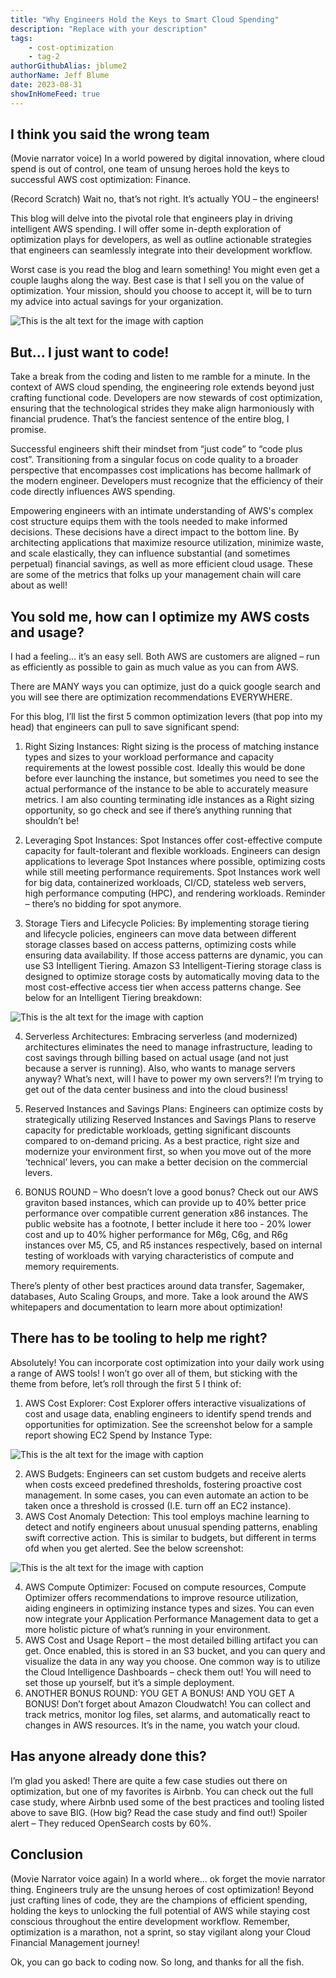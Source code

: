 ```yaml
---
title: "Why Engineers Hold the Keys to Smart Cloud Spending"
description: "Replace with your description"
tags:
    - cost-optimization
    - tag-2
authorGithubAlias: jblume2
authorName: Jeff Blume
date: 2023-08-31
showInHomeFeed: true
---
```


## I think you said the wrong team

(Movie narrator voice) In a world powered by digital innovation, where cloud spend is out of control, one team of unsung heroes hold the keys to successful AWS cost optimization: Finance.

(Record Scratch) Wait no, that’s not right. It’s actually YOU – the engineers!

This blog will delve into the pivotal role that engineers play in driving intelligent AWS spending. I will offer some in-depth exploration of optimization plays for developers, as well as outline actionable strategies that engineers can seamlessly integrate into their development workflow.

Worst case is you read the blog and learn something! You might even get a couple laughs along the way. Best case is that I sell you on the value of optimization. Your mission, should you choose to accept it, will be to turn my advice into actual savings for your organization.

![This is the alt text for the image with caption](images/where-this-image-is-stored.png "My image caption below")

## But… I just want to code!

Take a break from the coding and listen to me ramble for a minute. In the context of AWS cloud spending, the engineering role extends beyond just crafting functional code. Developers are now stewards of cost optimization, ensuring that the technological strides they make align harmoniously with financial prudence. That’s the fanciest sentence of the entire blog, I promise.
 
Successful engineers shift their mindset from “just code” to “code plus cost”. Transitioning from a singular focus on code quality to a broader perspective that encompasses cost implications has become hallmark of the modern engineer. Developers must recognize that the efficiency of their code directly influences AWS spending.

Empowering engineers with an intimate understanding of AWS's complex cost structure equips them with the tools needed to make informed decisions. These decisions have a direct impact to the bottom line. By architecting applications that maximize resource utilization, minimize waste, and scale elastically, they can influence substantial (and sometimes perpetual) financial savings, as well as more efficient cloud usage. These are some of the metrics that folks up your management chain will care about as well!

## You sold me, how can I optimize my AWS costs and usage?

I had a feeling… it’s an easy sell. Both AWS are customers are aligned – run as efficiently as possible to gain as much value as you can from AWS. 

There are MANY ways you can optimize, just do a quick google search and you will see there are optimization recommendations EVERYWHERE.

For this blog, I’ll list the first 5 common optimization levers (that pop into my head) that engineers can pull to save significant spend:

1.	Right Sizing Instances: Right sizing is the process of matching instance types and sizes to your workload performance and capacity requirements at the lowest possible cost. Ideally this would be done before ever launching the instance, but sometimes you need to see the actual performance of the instance to be able to accurately measure metrics. I am also counting terminating idle instances as a Right sizing opportunity, so go check and see if there’s anything running that shouldn’t be!

2.	Leveraging Spot Instances: Spot Instances offer cost-effective compute capacity for fault-tolerant and flexible workloads. Engineers can design applications to leverage Spot Instances where possible, optimizing costs while still meeting performance requirements. Spot Instances work well for big data, containerized workloads, CI/CD, stateless web servers, high performance computing (HPC), and rendering workloads. Reminder – there’s no bidding for spot anymore.

3.	Storage Tiers and Lifecycle Policies: By implementing storage tiering and lifecycle policies, engineers can move data between different storage classes based on access patterns, optimizing costs while ensuring data availability. If those access patterns are dynamic, you can use S3 Intelligent Tiering. Amazon S3 Intelligent-Tiering storage class is designed to optimize storage costs by automatically moving data to the most cost-effective access tier when access patterns change. See below for an Intelligent Tiering breakdown:

![This is the alt text for the image with caption](images/where-this-image-is-stored.png "My image caption below")

4.	Serverless Architectures: Embracing serverless (and modernized) architectures eliminates the need to manage infrastructure, leading to cost savings through billing based on actual usage (and not just because a server is running). Also, who wants to manage servers anyway? What’s next, will I have to power my own servers?! I’m trying to get out of the data center business and into the cloud business!

5.	Reserved Instances and Savings Plans: Engineers can optimize costs by strategically utilizing Reserved Instances and Savings Plans to reserve capacity for predictable workloads, getting significant discounts compared to on-demand pricing. As a best practice, right size and modernize your environment first, so when you move out of the more ‘technical’ levers, you can make a better decision on the commercial levers.

6.	BONUS ROUND – Who doesn’t love a good bonus? Check out our AWS graviton based instances, which can provide up to 40% better price performance over compatible current generation x86 instances. The public website has a footnote, I better include it here too - 20% lower cost and up to 40% higher performance for M6g, C6g, and R6g instances over M5, C5, and R5 instances respectively, based on internal testing of workloads with varying characteristics of compute and memory requirements.

There’s plenty of other best practices around data transfer, Sagemaker, databases, Auto Scaling Groups, and more. Take a look around the AWS whitepapers and documentation to learn more about optimization!

## There has to be tooling to help me right?

Absolutely! You can incorporate cost optimization into your daily work using a range of AWS tools! I won’t go over all of them, but sticking with the theme from before, let’s roll through the first 5 I think of:

1.	AWS Cost Explorer: Cost Explorer offers interactive visualizations of cost and usage data, enabling engineers to identify spend trends and opportunities for optimization. See the screenshot below for a sample report showing EC2 Spend by Instance Type:

![This is the alt text for the image with caption](images/where-this-image-is-stored.png "My image caption below")

2.	AWS Budgets: Engineers can set custom budgets and receive alerts when costs exceed predefined thresholds, fostering proactive cost management. In some cases, you can even automate an action to be taken once a threshold is crossed (I.E. turn off an EC2 instance).
3.	AWS Cost Anomaly Detection: This tool employs machine learning to detect and notify engineers about unusual spending patterns, enabling swift corrective action. This is similar to budgets, but different in terms ofd when you get alerted. See the below screenshot:

![This is the alt text for the image with caption](images/where-this-image-is-stored.png "My image caption below")

4.	AWS Compute Optimizer: Focused on compute resources, Compute Optimizer offers recommendations to improve resource utilization, aiding engineers in optimizing instance types and sizes. You can even now integrate your Application Performance Management data to get a more holistic picture of what’s running in your environment.
5.	AWS Cost and Usage Report – the most detailed billing artifact you can get. Once enabled, this is stored in an S3 bucket, and you can query and visualize the data in any way you choose. One common way is to utilize the Cloud Intelligence Dashboards – check them out! You will need to set those up yourself, but it’s a simple deployment.
6. ANOTHER BONUS ROUND: YOU GET A BONUS! AND YOU GET A BONUS! Don’t forget about Amazon Cloudwatch! You can collect and track metrics, monitor log files, set alarms, and automatically react to changes in AWS resources. It’s in the name, you watch your cloud.

## Has anyone already done this?

I’m glad you asked! There are quite a few case studies out there on optimization, but one of my favorites is Airbnb. You can check out the full case study, where Airbnb used some of the best practices and tooling listed above to save BIG. (How big? Read the case study and find out!) Spoiler alert – They reduced OpenSearch costs by 60%.

## Conclusion
(Movie Narrator voice again) In a world where… ok forget the movie narrator thing. Engineers truly are the unsung heroes of cost optimization! Beyond just crafting lines of code, they are the champions of efficient spending, holding the keys to unlocking the full potential of AWS while staying cost conscious throughout the entire development workflow. Remember, optimization is a marathon, not a sprint, so stay vigilant along your Cloud Financial Management journey!

Ok, you can go back to coding now. So long, and thanks for all the fish.

